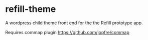 # refill-theme

A wordpress child theme front end for the the Refill prototype app.

Requires commap plugin https://github.com/jopfre/commap